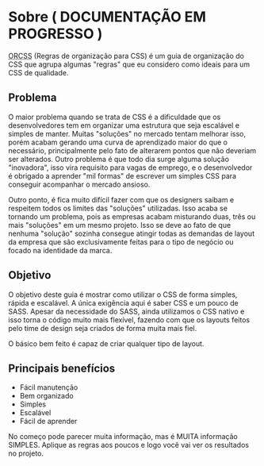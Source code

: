 # Sobre ( DOCUMENTAÇÃO EM PROGRESSO )
<abbr title="Regras de organização para CSS">ORCSS</abbr> (Regras de organização para CSS) é um guia de organização do CSS que agrupa algumas "regras" que eu considero como ideais para um CSS de qualidade.

## Problema
O maior problema quando se trata de CSS é a dificuldade que os desenvolvedores tem em organizar uma estrutura que seja escalável e simples de manter. Muitas "soluções" no mercado tentam melhorar isso, porém acabam gerando uma curva de aprendizado maior do que o necessário, principalmente pelo fato de alterarem pontos que não deveriam ser alterados. Outro problema é que todo dia surge alguma solução "inovadora", isso vira requisito para vagas de emprego, e o desenvolvedor é obrigado a aprender "mil formas" de escrever um simples CSS para conseguir acompanhar o mercado ansioso.

Outro ponto, é fica muito difícil fazer com que os designers saibam e respeitem todos os limites das "soluções" utilizadas. Isso acaba se tornando um problema, pois as empresas acabam misturando duas, três ou mais "soluções" em um mesmo projeto. Isso se deve ao fato de que nenhuma "solução" sozinha consegue atingir todas as demandas de layout da empresa que são exclusivamente feitas para o tipo de negócio ou focado na identidade da marca.

## Objetivo
O objetivo deste guia é mostrar como utilizar o CSS de forma simples, rápida e escalável. A única exigência aqui é saber CSS e um pouco de SASS. Apesar da necessidade do SASS, ainda utilizamos o CSS nativo e isso torna o código muito mais flexível, fazendo com que os layouts feitos pelo time de design seja criados de forma muita mais fiel. 

O básico bem feito é capaz de criar qualquer tipo de layout. 

## Principais benefícios
- Fácil manutenção
- Bem organizado
- Simples
- Escalável
- Fácil de aprender

No começo pode parecer muita informação, mas é MUITA informação SIMPLES. Aplique as regras aos poucos e logo você vai ver os resultados no projeto.